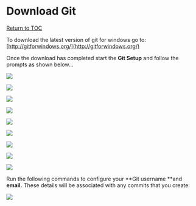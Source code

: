 # Download Git

<a href="https://github.com/CyberTrainingUSAF/03-Introduction-to-Git/blob/master/00-Table-of-Contents.md" rel="Return to TOC"> Return to TOC </a>

To download the latest version of git for windows go to: [http://gitforwindows.org/](http://gitforwindows.org/)

Once the download has completed start the **Git Setup** and follow the prompts as shown below...

![](/assets/18.PNG)

![](/assets/19.PNG)

![](/assets/20.PNG)

![](/assets/20_1.PNG)

![](/assets/21.PNG)

![](/assets/22.PNG)

![](/assets/23.PNG)

![](/assets/24.PNG)

![](/assets/26.PNG)

 Run the following commands to configure your **Git username **and **email.** These details will be associated with any commits that you create:

![](/assets/27.PNG)

